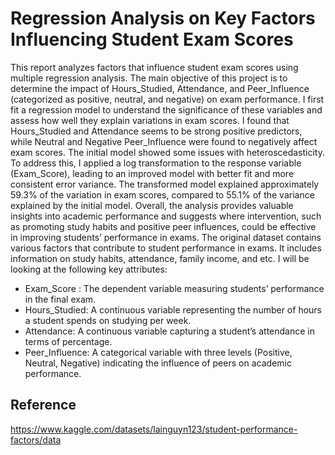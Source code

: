 # Regression Analysis on Key Factors Influencing Student Exam Scores

This report analyzes factors that influence student exam scores using multiple regression
analysis. The main objective of this project is to determine the impact of Hours_Studied,
Attendance, and Peer_Influence (categorized as positive, neutral, and negative) on exam
performance. I first fit a regression model to understand the significance of these variables and
assess how well they explain variations in exam scores. I found that Hours_Studied and
Attendance seems to be strong positive predictors, while Neutral and Negative Peer_Influence
were found to negatively affect exam scores.
The initial model showed some issues with heteroscedasticity. To address this, I applied a log
transformation to the response variable (Exam_Score), leading to an improved model with better
fit and more consistent error variance. The transformed model explained approximately 59.3% of
the variation in exam scores, compared to 55.1% of the variance explained by the initial model.
Overall, the analysis provides valuable insights into academic performance and suggests where
intervention, such as promoting study habits and positive peer influences, could be effective in
improving students’ performance in exams.
The original dataset contains various factors that contribute to student performance in exams. It
includes information on study habits, attendance, family income, and etc.
I will be looking at the following key attributes:
- Exam_Score : The dependent variable measuring students’ performance in the final
exam.
- Hours_Studied: A continuous variable representing the number of hours a student spends
on studying per week.
- Attendance: A continuous variable capturing a student’s attendance in terms of
percentage.
- Peer_Influence: A categorical variable with three levels (Positive, Neutral, Negative)
indicating the influence of peers on academic performance.


## Reference
https://www.kaggle.com/datasets/lainguyn123/student-performance-factors/data
